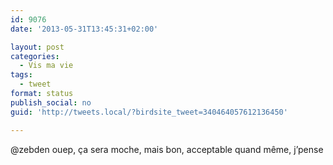 ```yaml
---
id: 9076
date: '2013-05-31T13:45:31+02:00'

layout: post
categories:
  - Vis ma vie
tags:
  - tweet
format: status
publish_social: no
guid: 'http://tweets.local/?birdsite_tweet=340464057612136450'

---
```


@zebden ouep, ça sera moche, mais bon, acceptable quand même, j’pense